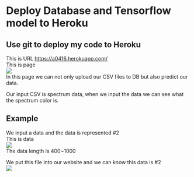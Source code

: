 # Deploy Database and Tensorflow model to Heroku
## Use git to deploy my code to Heroku	
This is URL https://a0416.herokuapp.com/  
This is page    
![](https://imgur.com/YvN0VgG.jpg)  
In this page we can not only upload our CSV files to DB but also predict our data.  
  
Our input CSV is spectrum data, when we input the data we can see what the spectrum color is.

## Example
We input a data and the data is represented #2  
This is data  
![](https://imgur.com/CLYt9b5.jpg)  
The data length is 400~1000  
  
We put this file into our website and we can know this data is #2  
![](https://imgur.com/dxr5lzx.jpg)  
